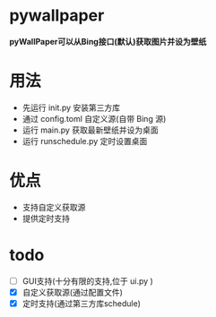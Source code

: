 # pywallpaper
**pyWallPaper可以从Bing接口(默认)获取图片并设为壁纸**

# 用法
- 先运行 init.py 安装第三方库
- 通过 config.toml 自定义源(自带 Bing 源)
- 运行 main.py 获取最新壁纸并设为桌面
- 运行 runschedule.py 定时设置桌面

# 优点
- 支持自定义获取源
- 提供定时支持
# todo
- [ ] GUI支持(十分有限的支持,位于 ui.py )
- [x] 自定义获取源(通过配置文件)
- [x] 定时支持(通过第三方库schedule)